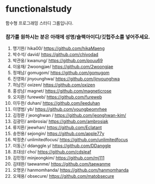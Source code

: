 # functionalstudy
함수형 프로그래밍 스터디 그룹입니다.


### 참가를 원하시는 분은 아래에 성명/슬랙아이디/깃헙주소를 넣어주세요.
1. 맹기완/ hika00/ https://github.com/hikaMaeng
2. 박수석/ david/ https://github.com/chiyodad
3. 박관웅/ kwanung/ https://github.com/pouu69
4. 이웅재/ 2woongjae/ https://github.com/2woongjae
5. 정재남/ gomugom/ https://github.com/gomugom
6. 진영화/ jinyounghwa/ https://github.com/jinyounghwa
7. 허남진/ oxizen/ https://github.com/oxizen
8. 홍성남/ magnet/ https://github.com/magneticrose
9. 오지환/ fureweb/ https://github.com/fureweb
10. 이두한/ duhan/ https://github.com/leeduhan
11. 이영범/ yb/ https://github.com/youngbeomrhee
12. 김정환 / jeonghwan / https://github.com/jeonghwan-kim/
13. 김광민/ ambrosia/ https://github.com/ambrosiak
14. 류지환/ jeewhan/ https://github.com/Eclatant
15. 송헌용/ sejongin/ https://github.com/apple77y
16. 박정춘/ unlimitedfocus/ https://github.com/unlimitedfocus
17. 이동근/ ddanggle.y/ https://github.com/DDanggle
18. 조대상/ cho/ https://github.com/cdsleaf
19. 김민정/ minjeongkim/ https://github.com/mj111
20. 김태완/ taewanme/ https://github.com/taewanme
21. 오명운/ hanmomhanda/ https://github.com/hanmomhanda
22. 오재용/ obsecure/ https://github.com/matobsecure 


